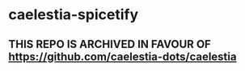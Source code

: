 # caelestia-spicetify

## THIS REPO IS ARCHIVED IN FAVOUR OF https://github.com/caelestia-dots/caelestia

